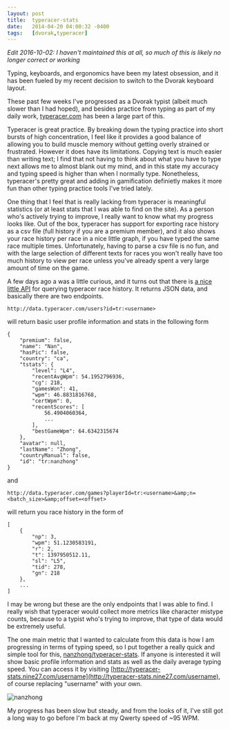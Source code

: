 ```yaml
---
layout: post
title:  typeracer-stats
date:   2014-04-20 04:00:32 -0400
tags:   [dvorak,typeracer]
---
```

_Edit 2016-10-02: I haven't maintained this at all, so much of this is likely no longer correct or working_

Typing, keyboards, and ergonomics have been my latest obsession, and it has been fueled by my recent decision to switch to the Dvorak keyboard layout.

These past few weeks I've progressed as a Dvorak typist (albeit much slower than I had hoped), and besides practice from typing as part of my daily work, [typeracer.com](http://typeracer.com) has been a large part of this. 

Typeracer is great practice. By breaking down the typing practice into short bursts of high concentration, I feel like it provides a good balance of allowing you to build muscle memory without getting overly strained or frustrated. However it does have its limitations. Copying text is much easier than writing text; I find that not having to think about what you have to type next allows me to almost blank out my mind, and in this state my accuracy and typing speed is higher than when I normally type. Nonetheless, typeracer's pretty great and adding in gamification definietly makes it more fun than other typing practice tools I've tried lately.

One thing that I feel that is really lacking from typeracer is meaningful statistics (or at least stats that I was able to find on the site). As a person who's actively trying to improve, I really want to know what my progress looks like. Out of the box, typeracer has support for exporting race history as a csv file (full history if you are a premium member), and it also shows your race history per race in a nice little graph, if you have typed the same race multiple times. Unfortunately, having to parse a csv file is no fun, and with the large selection of different texts for races you won't really have too much history to view per race unless you've already spent a very large amount of time on the game.

A few days ago a was a little curious, and it turns out that there is [a nice little API](https://groups.google.com/forum/#!msg/typeracer/cKCIS8cfrZE/LAGEsjMJFA4J) for querying typeracer race history. It returns JSON data, and basically there are two endpoints.


	http://data.typeracer.com/users?id=tr:<username>
    
will return basic user profile information and stats in the following form

	{
    	"premium": false,
    	"name": "Nan",
    	"hasPic": false,
    	"country": "ca",
    	"tstats": {
       		"level": "L4",
        	"recentAvgWpm": 54.1952796936,
        	"cg": 218,
        	"gamesWon": 41,
        	"wpm": 46.8831816768,
        	"certWpm": 0,
        	"recentScores": [
            	56.4904060364,
            	...
        	],
        	"bestGameWpm": 64.6342315674
    	},
    	"avatar": null,
    	"lastName": "Zhong",
    	"countryManual": false,
    	"id": "tr:nanzhong"
	}	
    
and

	http://data.typeracer.com/games?playerId=tr:<username>&amp;n=<batch_size>&amp;offset=<offset>
    
will return you race history in the form of

	[
    	{
        	"np": 3,
        	"wpm": 51.1230583191,
        	"r": 2,
        	"t": 1397950512.11,
        	"sl": "L5",
        	"tid": 278,
        	"gn": 218
    	},
        ...
	]

I may be wrong but these are the only endpoints that I was able to find. I really wish that typeracer would collect more metrics like character mistype counts, because to a typist who's trying to improve, that type of data would be extremely useful.

The one main metric that I wanted to calculate from this data is how I am progressing in terms of typing speed, so I put together a really quick and simple tool for this, [nanzhong/typeracer-stats](https://github.com/nanzhong/typeracer-stats). If anyone is interested it will show basic profile information and stats as well as the daily average typing speed. You can access it by visiting [http://typeracer-stats.nine27.com/username](http://typeracer-stats.nine27.com/username), of course replacing "username" with your own.

![nanzhong](/content/images/2014/Apr/typeracer-stats.png)

My progress has been slow but steady, and from the looks of it, I've still got a long way to go before I'm back at my Qwerty speed of ~95 WPM.
